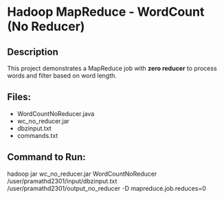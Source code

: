 # Hadoop MapReduce - WordCount (No Reducer)

## Description
This project demonstrates a MapReduce job with **zero reducer** to process words and filter based on word length.

## Files:
- WordCountNoReducer.java
- wc_no_reducer.jar
- dbzinput.txt
- commands.txt

## Command to Run:
hadoop jar wc_no_reducer.jar WordCountNoReducer /user/pramathd2301/input/dbzinput.txt /user/pramathd2301/output_no_reducer -D mapreduce.job.reduces=0
